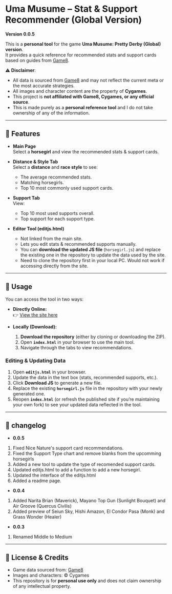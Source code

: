 # Uma Musume – Stat & Support Recommender (Global Version)

**Version 0.0.5**  

This is a **personal tool** for the game **Uma Musume: Pretty Derby (Global) version**.  
It provides a quick reference for recommended stats and support cards based on guides from [Game8](https://game8.co/games/Umamusume-Pretty-Derby/).  

⚠️ **Disclaimer**:  
- All data is sourced from [Game8](https://game8.co/games/Umamusume-Pretty-Derby/) and may not reflect the current meta or the most accurate strategies.  
- All images and character content are the property of **Cygames**.  
- This project is **not affiliated with Game8, Cygames, or any official source**.  
- This is made purely as a **personal reference tool** and I do not take ownership of any of the information.  

---

## 🔹 Features

- **Main Page**  
  Select a **horsegirl** and view the recommended stats & support cards.  

- **Distance & Style Tab**  
  Select a **distance** and **race style** to see:  
  - The average recommended stats.  
  - Matching horsegirls.  
  - Top 10 most commonly used support cards.  

- **Support Tab**  
  View:  
  - Top 10 most used supports overall.  
  - Top support for each support type.  

- **Editor Tool (editjs.html)**  
  - Not linked from the main site.  
  - Lets you edit stats & recommended supports manually.  
  - You can **download the updated JS file** (`horsegirl.js`) and replace the existing one in the repository to update the data used by the site. 
  - Need to clone the repository first in your local PC. Would not work if accessing directly from the site.  

---

## 🔹 Usage

You can access the tool in two ways:  

- **Directly Online:**  
  👉 [View the site here](https://albertbcs.github.io/umastathelper/)  

- **Locally (Download):**  
  1. **Download the repository** (either by cloning or downloading the ZIP).  
  2. Open **`index.html`** in your browser to use the main tool.  
  3. Navigate through the tabs to view recommendations.  

### Editing & Updating Data
1. Open **`editjs.html`** in your browser.  
2. Update the data in the text box (stats, recommended supports, etc.).  
3. Click **Download JS** to generate a new file.  
4. Replace the existing **`horsegirl.js`** file in the repository with your newly generated one.  
5. Reopen **`index.html`** (or refresh the published site if you’re maintaining your own fork) to see your updated data reflected in the tool.  

---

## 🔹 **changelog**

- **0.0.5**
 1. Fixed Nice Nature's support card recommendations.
 2. Fixed the Support Type chart and remove blanks from the upcomming horsegirls
 3. Added a new tool to update the type of recomended support cards.
 4. Updated editjs.html to add a function to add a new horsegirl.
 5. Updated the interface of the editjs.html
 6. Added a readme page.
 
- **0.0.4**
 1. Added Narita Brian (Maverick), Mayano Top Gun (Sunlight Bouquet) and Air Groove (Quercus Civilis)
 2. Added preview of Seiun Sky, Hishi Amazon, El Condor Pasa (Monk) and Grass Wonder (Healer)
- **0.0.3**
 1. Renamed Middle to Medium


---

## 🔹 License & Credits

- Game data sourced from: [Game8](https://game8.co/games/Umamusume-Pretty-Derby/)  
- Images and characters: © Cygames  
- This repository is for **personal use only** and does not claim ownership of any intellectual property.  
